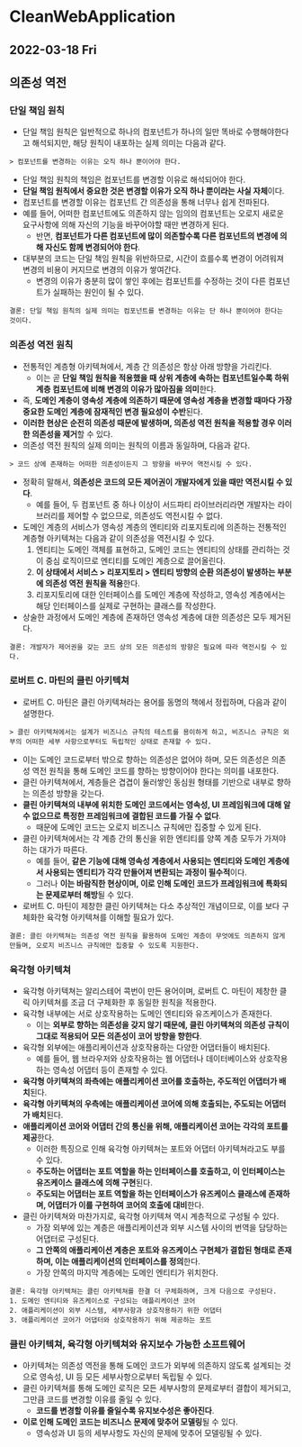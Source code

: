 # CleanWebApplication
## 2022-03-18 Fri

## 의존성 역전
### 단일 책임 원칙
* 단일 책임 원칙은 일반적으로 하나의 컴포넌트가 하나의 일만 똑바로 수행해야한다고 해석되지만, 해당 원칙이 내포하는 실제 의미는 다음과 같다.
```
> 컴포넌트를 변경하는 이유는 오직 하나 뿐이어야 한다.
```
* 단일 책임 원칙의 책임은 컴포넌트를 변경할 이유로 해석되어야 한다.
* **단일 책임 원칙에서 중요한 것은 변경할 이유가 오직 하나 뿐이라는 사실 자체**이다.
* 컴포넌트를 변경할 이유는 컴포넌트 간 의존성을 통해 너무나 쉽게 전파된다.
* 예를 들어, 어떠한 컴포넌트에도 의존하지 않는 임의의 컴포넌트는 오로지 새로운 요구사항에 의해 자신의 기능을 바꾸어야할 때만 변경하게 된다.
  * 반면, **컴포넌트가 다른 컴포넌트에 많이 의존할수록 다른 컴포넌트의 변경에 의해 자신도 함께 변경되어야 한다**.
* 대부분의 코드는 단일 책임 원칙을 위반하므로, 시간이 흐를수록 변경이 어려워져 변경의 비용이 커지므로 변경의 이유가 쌓여간다.
  * 변경의 이유가 충분히 많이 쌓인 후에는 컴포넌트를 수정하는 것이 다른 컴포넌트가 실패하는 원인이 될 수 있다.
```
결론: 단일 책임 원칙의 실제 의미는 컴포넌트를 변경하는 이유는 단 하나 뿐이어야 한다는 것이다.
```

### 의존성 역전 원칙
* 전통적인 계층형 아키텍쳐에서, 계층 간 의존성은 항상 아래 방향을 가리킨다.
  * 이는 곧 **단일 책임 원칙을 적용했을 때 상위 계층에 속하는 컴포넌트일수록 하위 계층 컴포넌트에 비해 변경의 이유가 많아짐을 의미**한다. 
* 즉, **도메인 계층이 영속성 계층에 의존하기 때문에 영속성 계층을 변경할 때마다 가장 중요한 도메인 계층에 잠재적인 변경 필요성이 수반**된다.
* **이러한 현상은 순전히 의존성 때문에 발생하며, 의존성 역전 원칙을 적용할 경우 이러한 의존성을 제거**할 수 있다.
* 의존성 역전 원칙의 실제 의미는 원칙의 이름과 동일하며, 다음과 같다.
```
> 코드 상에 존재하는 어떠한 의존성이든지 그 방향을 바꾸어 역전시킬 수 있다.
```
* 정확히 말해서, **의존성은 코드의 모든 제어권이 개발자에게 있을 때만 역전시킬 수 있다**.
  * 예를 들어, 두 컴포넌트 중 하나 이상이 서드파티 라이브러리라면 개발자는 라이브러리를 제어할 수 없으므로, 의존성도 역전시킬 수 없다.
* 도메인 계층의 서비스가 영속성 계층의 엔티티와 리포지토리에 의존하는 전통적인 계층형 아키텍쳐는 다음과 같이 의존성을 역전시킬 수 있다.
  1. 엔티티는 도메인 객체를 표현하고, 도메인 코드는 엔티티의 상태를 관리하는 것이 중심 로직이므로 엔티티를 도메인 계층으로 끌어올린다.
  2. **이 상태에서 서비스 > 리포지토리 > 엔티티 방향의 순환 의존성이 발생하는 부분에 의존성 역전 원칙을 적용**한다.
  3. 리포지토리에 대한 인터페이스를 도메인 계층에 작성하고, 영속성 계층에서는 해당 인터페이스를 실제로 구현하는 클래스를 작성한다.
* 상술한 과정에서 도메인 계층에 존재하던 영속성 계층에 대한 의존성은 모두 제거된다.
```
결론: 개발자가 제어권을 갖는 코드 상의 모든 의존성의 방향은 필요에 따라 역전시킬 수 있다.
```

### 로버트 C. 마틴의 클린 아키텍쳐
* 로버트 C. 마틴은 클린 아키텍쳐라는 용어를 동명의 책에서 정립하며, 다음과 같이 설명한다.
```
> 클린 아키텍쳐에서는 설계가 비즈니스 규칙의 테스트를 용이하게 하고, 비즈니스 규칙은 외부의 어떠한 세부 사항으로부터도 독립적인 상태로 존재할 수 있다.
```
* 이는 도메인 코드로부터 밖으로 향하는 의존성은 없어야 하며, 모든 의존성은 의존성 역전 원칙을 통해 도메인 코드를 향하는 방향이어야 한다는 의미를 내포한다.
* 클린 아키텍쳐에서, 계층들은 겹겹이 둘러쌓인 동심원 형태를 기반으로 내부로 향하는 의존성 방향을 갖는다.
* **클린 아키텍쳐의 내부에 위치한 도메인 코드에서는 영속성, UI 프레임워크에 대해 알 수 없으므로 특정한 프레임워크에 결합된 코드를 가질 수 없다**.
  * 때문에 도메인 코드는 오로지 비즈니스 규칙에만 집중할 수 있게 된다.
* 클린 아키텍쳐에서는 각 계층 간의 통신을 위한 엔티티를 양쪽 계층 모두가 가져야하는 대가가 따른다.
  * 예를 들어, **같은 기능에 대해 영속성 계층에서 사용되는 엔티티와 도메인 계층에서 사용되는 엔티티가 각각 만들어져 변환되는 과정이 필수적**이다.
  * 그러나 **이는 바람직한 현상이며, 이로 인해 도메인 코드가 프레임워크에 특화되는 문제로부터 해방**될 수 있다.
* 로버트 C. 마틴이 제창한 클린 아키텍쳐는 다소 추상적인 개념이므로, 이를 보다 구체화한 육각형 아키텍쳐를 이해할 필요가 있다.
```
결론: 클린 아키텍쳐는 의존성 역전 원칙을 활용하여 도메인 계층이 무엇에도 의존하지 않게 만들며, 오로지 비즈니스 규칙에만 집중할 수 있도록 지원한다.
```

### 육각형 아키텍쳐
* 육각형 아키텍쳐는 알리스테어 콕번이 만든 용어이며, 로버트 C. 마틴이 제창한 클릭 아키텍쳐를 조금 더 구체화한 후 동일한 원칙을 적용한다.
* 육각형 내부에는 서로 상호작용하는 도메인 엔티티와 유즈케이스가 존재한다.
  * 이는 **외부로 향하는 의존성을 갖지 않기 때문에, 클린 아키텍쳐의 의존성 규칙이 그대로 적용되어 모든 의존성이 코어 방향을 향한다**.
* 육각형 외부에는 애플리케이션과 상호작용하는 다양한 어댑터들이 배치된다.
  * 예를 들어, 웹 브라우저와 상호작용하는 웹 어댑터나 데이터베이스와 상호작용하는 영속성 어댑터 등이 존재할 수 있다.
* **육각형 아키텍쳐의 좌측에는 애플리케이션 코어를 호출하는, 주도적인 어댑터가 배치**된다.
* **육각형 아키텍쳐의 우측에는 애플리케이션 코어에 의해 호출되는, 주도되는 어댑터가 배치**된다.
* **애플리케이션 코어와 어댑터 간의 통신을 위해, 애플리케이션 코어는 각각의 포트를 제공**한다.
  * 이러한 특징으로 인해 육각형 아키텍쳐는 포트와 어댑터 아키텍쳐라고도 부를 수 있다.
  * **주도하는 어댑터는 포트 역할을 하는 인터페이스를 호출하고, 이 인터페이스는 유즈케이스 클래스에 의해 구현**된다.
  * **주도되는 어댑터는 포트 역할을 하는 인터페이스가 유즈케이스 클래스에 존재하며, 어댑터가 이를 구현하여 코어의 호출에 대비**한다.
* 클린 아키텍쳐와 마찬가지로, 육각형 아키텍쳐 역시 계층적으로 구성될 수 있다.
  * 가장 외부에 있는 계층은 애플리케이션과 외부 시스템 사이의 번역을 담당하는 어댑터로 구성된다.
  * **그 안쪽의 애플리케이션 계층은 포트와 유즈케이스 구현체가 결합된 형태로 존재하며, 이는 애플리케이션의 인터페이스를 정의**한다.
  * 가장 안쪽의 마지막 계층에는 도메인 엔티티가 위치한다.
```
결론: 육각형 아키텍쳐는 클린 아키텍쳐를 한결 더 구체화하며, 크게 다음으로 구성된다.
1. 도메인 엔티티와 유즈케이스로 구성되는 애플리케이션 코어
2. 애플리케이션이 외부 시스템, 세부사항과 상호작용하기 위한 어댑터
3. 애플리케이션 코어가 어댑터와 상호작용하기 위해 제공하는 포트 
```

### 클린 아키텍쳐, 육각형 아키텍쳐와 유지보수 가능한 소프트웨어
* 아키텍쳐는 의존성 역전을 통해 도메인 코드가 외부에 의존하지 않도록 설계되는 것으로 영속성, UI 등 모든 세부사항으로부터 독립될 수 있다.
* 클린 아키텍쳐를 통해 도메인 로직은 모든 세부사항의 문제로부터 결합이 제거되고, 그만큼 코드를 변경할 이유를 줄일 수 있다.
  * **코드를 변경할 이유를 줄일수록 유지보수성은 좋아진다**.
* **이로 인해 도메인 코드는 비즈니스 문제에 맞추어 모델링**될 수 있다.
  * 영속성과 UI 등의 세부사항도 자신의 문제에 맞추어 모델링될 수 있다.